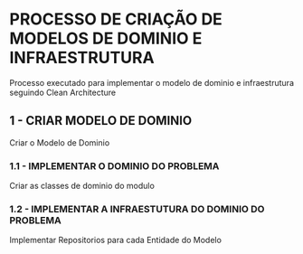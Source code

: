 # PROCESSO DE CRIAÇÃO DE MODELOS DE DOMINIO E INFRAESTRUTURA
Processo executado para implementar o modelo de dominio e infraestrutura seguindo Clean Architecture
## 1 - CRIAR MODELO DE DOMINIO
Criar o Modelo de Dominio
### 1.1 - IMPLEMENTAR O DOMINIO DO PROBLEMA
Criar as classes de dominio do modulo

### 1.2 - IMPLEMENTAR A INFRAESTUTURA DO DOMINIO DO PROBLEMA
Implementar Repositorios para cada Entidade do Modelo

